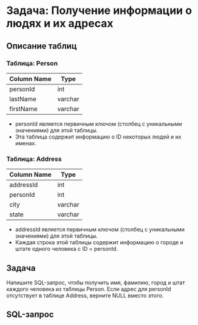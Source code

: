# Задача: Получение информации о людях и их адресах

## Описание таблиц

### Таблица: Person

| Column Name | Type    |
|-------------|---------|
| personId    | int     |
| lastName    | varchar |
| firstName   | varchar |

- personId является первичным ключом (столбец с уникальными значениями) 
для этой таблицы.
- Эта таблица содержит информацию о ID некоторых людей и их именах.

### Таблица: Address

| Column Name | Type    |
|-------------|---------|
| addressId   | int     |
| personId    | int     |
| city        | varchar |
| state       | varchar |

- addressId является первичным ключом (столбец с уникальными значениями) 
для этой таблицы.
- Каждая строка этой таблицы содержит информацию о городе и штате одного 
человека с ID = personId.

## Задача

Напишите SQL-запрос, чтобы получить имя, фамилию, город и штат каждого 
человека из таблицы Person. Если адрес для personId отсутствует в таблице 
Address, верните NULL вместо этого.

## SQL-запрос
